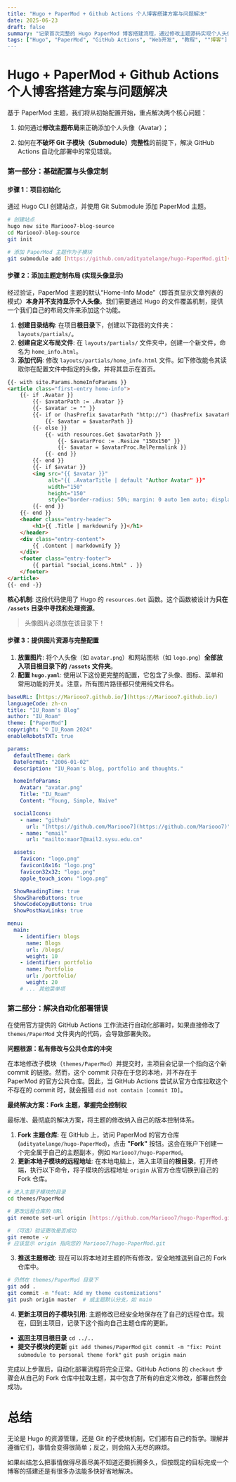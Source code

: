 ```yaml
---
title: "Hugo + PaperMod + Github Actions 个人博客搭建方案与问题解决"
date: 2025-06-23
draft: false
summary: "记录首次完整的 Hugo PaperMod 博客搭建流程，通过修改主题源码实现个人头像图片显示，并解决了 GitHub Actions 自动化部署中 Git Submodule 的核心错误。"
tags: ["Hugo", "PaperMod", "GitHub Actions", "Web开发", "教程", ""博客"]
---
```


# Hugo + PaperMod + Github Actions 个人博客搭建方案与问题解决

基于 PaperMod 主题，我们将从初始配置开始，重点解决两个核心问题：

1. 如何通过**修改主题布局**来正确添加个人头像（Avatar）；

2. 如何在**不破坏 Git 子模块（Submodule）完整性**的前提下，解决 GitHub Actions 自动化部署中的常见错误。

### 第一部分：基础配置与头像定制

#### 步骤 1：项目初始化

通过 Hugo CLI 创建站点，并使用 Git Submodule 添加 PaperMod 主题。

```bash
# 创建站点
hugo new site Mariooo7-blog-source
cd Mariooo7-blog-source
git init

# 添加 PaperMod 主题作为子模块
git submodule add [https://github.com/adityatelange/hugo-PaperMod.git](https://github.com/adityatelange/hugo-PaperMod.git) themes/PaperMod
```

#### 步骤 2：添加主题定制布局 (实现头像显示)

经过验证，PaperMod 主题的默认“Home-Info Mode”（即首页显示文章列表的模式）**本身并不支持显示个人头像**。我们需要通过 Hugo 的文件覆盖机制，提供一个我们自己的布局文件来添加这个功能。

1. **创建目录结构**: 在项目**根目录**下，创建以下路径的文件夹：`layouts/partials/`。
2. **创建自定义布局文件**: 在 `layouts/partials/` 文件夹中，创建一个新文件，命名为 `home_info.html`。
3. **添加代码**: 修改 `layouts/partials/home_info.html` 文件。如下修改能令其读取你在配置文件中指定的头像，并将其显示在首页。

```html
{{- with site.Params.homeInfoParams }}
<article class="first-entry home-info">
    {{- if .Avatar }}
        {{- $avatarPath := .Avatar }}
        {{- $avatar := "" }}
        {{- if or (hasPrefix $avatarPath "http://") (hasPrefix $avatarPath "https://") }}
            {{- $avatar = $avatarPath }}
        {{- else }}
            {{- with resources.Get $avatarPath }}
                {{- $avatarProc := .Resize "150x150" }}
                {{- $avatar = $avatarProc.RelPermalink }}
            {{- end }}
        {{- end }}
        {{- if $avatar }}
        <img src="{{ $avatar }}"
             alt="{{ .AvatarTitle | default "Author Avatar" }}"
             width="150"
             height="150"
             style="border-radius: 50%; margin: 0 auto 1em auto; display: block;">
        {{- end }}
    {{- end }}
    <header class="entry-header">
        <h1>{{ .Title | markdownify }}</h1>
    </header>
    <div class="entry-content">
        {{ .Content | markdownify }}
    </div>
    <footer class="entry-footer">
        {{ partial "social_icons.html" . }}
    </footer>
</article>
{{- end -}}
```

**核心机制**: 这段代码使用了 Hugo 的 `resources.Get` 函数。这个函数被设计为**只在 `/assets` 目录中寻找和处理资源**。

> 头像图片必须放在该目录下！

#### 步骤 3：提供图片资源与完整配置

1. **放置图片**: 将个人头像（如 `avatar.png`）和网站图标（如 `logo.png`）**全部放入项目根目录下的 `/assets` 文件夹**。
2. **配置 `hugo.yaml`**: 使用以下这份更完整的配置，它包含了头像、图标、菜单和常用功能的开关。注意，所有图片路径都只使用纯文件名。

`````yaml
baseURL: [https://Mariooo7.github.io/](https://Mariooo7.github.io/)
languageCode: zh-cn
title: "IU_Roam's Blog"
author: "IU_Roam"
theme: ["PaperMod"]
copyright: "© IU_Roam 2024"
enableRobotsTXT: true

params:
  defaultTheme: dark
  DateFormat: "2006-01-02"
  description: "IU_Roam's blog, portfolio and thoughts."

  homeInfoParams:
    Avatar: "avatar.png"
    Title: "IU_Roam"
    Content: "Young, Simple, Naive"

  socialIcons:
    - name: "github"
      url: "[https://github.com/Mariooo7](https://github.com/Mariooo7)"
    - name: "email"
      url: "mailto:maor7@mail2.sysu.edu.cn"

  assets:
    favicon: "logo.png"
    favicon16x16: "logo.png"
    favicon32x32: "logo.png"
    apple_touch_icon: "logo.png"

  ShowReadingTime: true
  ShowShareButtons: true
  ShowCodeCopyButtons: true
  ShowPostNavLinks: true

menu:
  main:
    - identifier: blogs
      name: Blogs
      url: /blogs/
      weight: 10
    - identifier: portfolio
      name: Portfolio
      url: /portfolio/
      weight: 20
    # ... 其他菜单项
`````

### 第二部分：解决自动化部署错误

在使用官方提供的 GitHub Actions 工作流进行自动化部署时，如果直接修改了 `themes/PaperMod` 文件夹内的代码，会导致部署失败。

**问题根源：私有修改与公共仓库的冲突**

在本地修改子模块（`themes/PaperMod`）并提交时，主项目会记录一个指向这个新 commit 的链接。然而，这个 commit 只存在于您的本地，并不存在于 PaperMod 的官方公共仓库。因此，当 GitHub Actions 尝试从官方仓库拉取这个不存在的 commit 时，就会报错 `did not contain [commit ID]`。

**最终解决方案：Fork 主题，掌握完全控制权**

最标准、最彻底的解决方案，将主题的修改纳入自己的版本控制体系。

1. **Fork 主题仓库**: 在 GitHub 上，访问 PaperMod 的官方仓库 (`adityatelange/hugo-PaperMod`)，点击 **"Fork"** 按钮。这会在账户下创建一个完全属于自己的主题副本，例如 `Mariooo7/hugo-PaperMod`。
2. **更新本地子模块的远程地址**: 在本地电脑上，进入主项目的**根目录**，打开终端，执行以下命令，将子模块的远程地址 `origin` 从官方仓库切换到自己的 Fork 仓库。

````bash
# 进入主题子模块的目录
cd themes/PaperMod

# 更改远程仓库的 URL
git remote set-url origin [https://github.com/Mariooo7/hugo-PaperMod.git](https://github.com/Mariooo7/hugo-PaperMod.git)

# （可选）验证更改是否成功
git remote -v
# 应该显示 origin 指向您的 Mariooo7/hugo-PaperMod.git
````

3. **推送主题修改**: 现在可以将本地对主题的所有修改，安全地推送到自己的 Fork 仓库中。

```bash
# 仍然在 themes/PaperMod 目录下
git add .
git commit -m "feat: Add my theme customizations"
git push origin master  # 或主题默认分支，如 main
```

4. **更新主项目的子模块引用**: 主题修改已经安全地保存在了自己的远程仓库。现在，回到主项目，记录下这个指向自己主题仓库的更新。

- **返回主项目根目录** `cd ../..`
- **提交子模块的更新** `git add themes/PaperMod` `git commit -m "fix: Point submodule to personal theme fork"` `git push origin main`

完成以上步骤后，自动化部署流程将完全正常。GitHub Actions 的 `checkout` 步骤会从自己的 Fork 仓库中拉取主题，其中包含了所有的自定义修改，部署自然会成功。



# 总结

无论是 Hugo 的资源管理，还是 Git 的子模块机制，它们都有自己的哲学。理解并遵循它们，事情会变得很简单；反之，则会陷入无尽的麻烦。

如果纠结怎么把事情做得尽善尽美不知道还要折腾多久，但按既定的目标完成一个博客的搭建还是有很多办法能多快好省地解决。